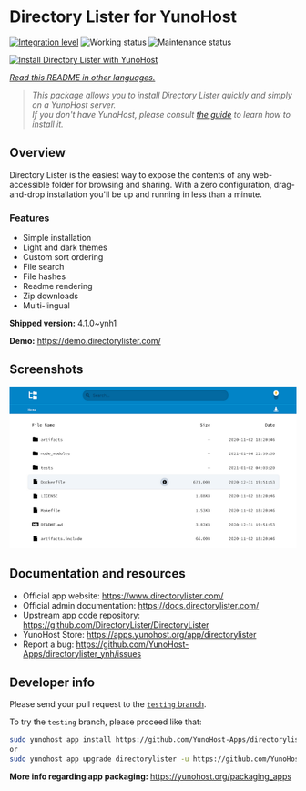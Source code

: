 <!--
N.B.: This README was automatically generated by <https://github.com/YunoHost/apps/tree/master/tools/readme_generator>
It shall NOT be edited by hand.
-->

# Directory Lister for YunoHost

[![Integration level](https://dash.yunohost.org/integration/directorylister.svg)](https://ci-apps.yunohost.org/ci/apps/directorylister/) ![Working status](https://ci-apps.yunohost.org/ci/badges/directorylister.status.svg) ![Maintenance status](https://ci-apps.yunohost.org/ci/badges/directorylister.maintain.svg)

[![Install Directory Lister with YunoHost](https://install-app.yunohost.org/install-with-yunohost.svg)](https://install-app.yunohost.org/?app=directorylister)

*[Read this README in other languages.](./ALL_README.md)*

> *This package allows you to install Directory Lister quickly and simply on a YunoHost server.*  
> *If you don't have YunoHost, please consult [the guide](https://yunohost.org/install) to learn how to install it.*

## Overview

Directory Lister is the easiest way to expose the contents of any web-accessible folder for browsing and sharing. With a zero configuration, drag-and-drop installation you'll be up and running in less than a minute.

### Features

- Simple installation
- Light and dark themes
- Custom sort ordering
- File search
- File hashes
- Readme rendering
- Zip downloads
- Multi-lingual


**Shipped version:** 4.1.0~ynh1

**Demo:** <https://demo.directorylister.com/>

## Screenshots

![Screenshot of Directory Lister](./doc/screenshots/Screenshot.png)

## Documentation and resources

- Official app website: <https://www.directorylister.com/>
- Official admin documentation: <https://docs.directorylister.com/>
- Upstream app code repository: <https://github.com/DirectoryLister/DirectoryLister>
- YunoHost Store: <https://apps.yunohost.org/app/directorylister>
- Report a bug: <https://github.com/YunoHost-Apps/directorylister_ynh/issues>

## Developer info

Please send your pull request to the [`testing` branch](https://github.com/YunoHost-Apps/directorylister_ynh/tree/testing).

To try the `testing` branch, please proceed like that:

```bash
sudo yunohost app install https://github.com/YunoHost-Apps/directorylister_ynh/tree/testing --debug
or
sudo yunohost app upgrade directorylister -u https://github.com/YunoHost-Apps/directorylister_ynh/tree/testing --debug
```

**More info regarding app packaging:** <https://yunohost.org/packaging_apps>
